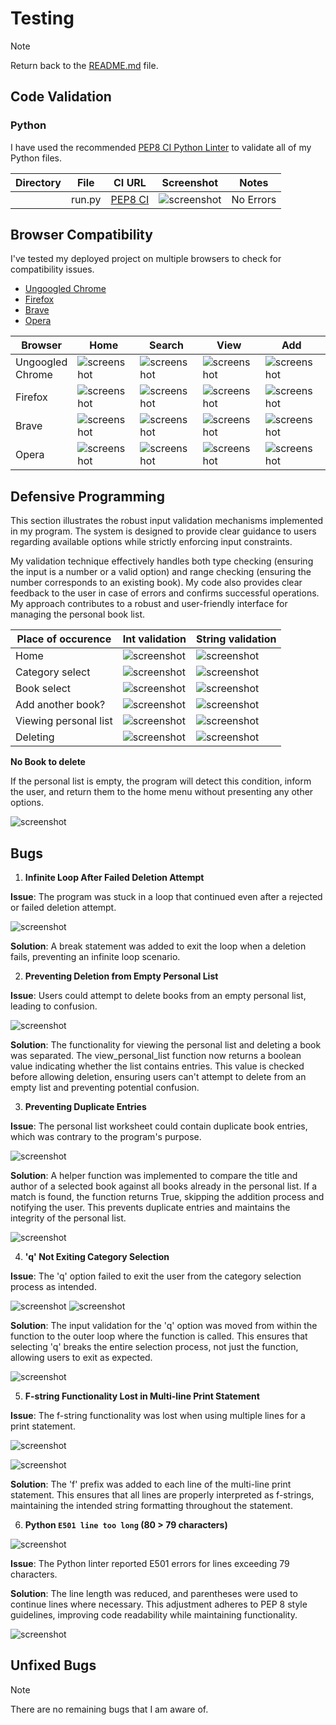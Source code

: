 # Testing

> [!NOTE]  
> Return back to the [README.md](README.md) file.

## Code Validation

### Python

I have used the recommended [PEP8 CI Python Linter](https://pep8ci.herokuapp.com) to validate all of my Python files.

| Directory | File | CI URL | Screenshot | Notes |
| --- | --- | --- | --- | --- |
|  | run.py | [PEP8 CI](https://pep8ci.herokuapp.com/https://raw.githubusercontent.com/D0bledore/LibScraper/main/run.py) | ![screenshot](documentation/validation/ci_py_linter.png) | No Errors |

## Browser Compatibility

I've tested my deployed project on multiple browsers to check for compatibility issues.

- [Ungoogled Chrome](https://github.com/ungoogled-software/ungoogled-chromium)
- [Firefox](https://www.mozilla.org/en-US/firefox/download/thanks/)
- [Brave](https://brave.com/download)
- [Opera](https://www.opera.com/download)


| Browser | Home | Search | View | Add | Delete | Quit | Notes |
| --- | --- | --- | --- | --- | --- | --- | --- |
| Ungoogled Chrome | ![screenshot](documentation/browsers/browser-chrome-home.png) | ![screenshot](documentation/browsers/browser-chrome-search.png) | ![screenshot](documentation/browsers/browser-chrome-view.png) | ![screenshot](documentation/browsers/browser-chrome-add.png) | ![screenshot](documentation/browsers/browser-chrome-delete.png) | ![screenshot](documentation/browsers/browser-chrome-quit.png) | Works as expected |
| Firefox | ![screenshot](documentation/browsers/browser-firefox-home.png) | ![screenshot](documentation/browsers/browser-firefox-search.png) | ![screenshot](documentation/browsers/browser-firefox-view.png) | ![screenshot](documentation/browsers/browser-firefox-add.png) | ![screenshot](documentation/browsers/browser-firefox-delete.png) | ![screenshot](documentation/browsers/browser-firefox-quit.png) | Works as expected |
| Brave | ![screenshot](documentation/browsers/browser-brave-home.png) | ![screenshot](documentation/browsers/browser-brave-search.png) | ![screenshot](documentation/browsers/browser-brave-view.png) | ![screenshot](documentation/browsers/browser-brave-add.png) | ![screenshot](documentation/browsers/browser-brave-delete.png) | ![screenshot](documentation/browsers/browser-brave-quit.png) | Works as expected |
| Opera | ![screenshot](documentation/browsers/browser-opera-home.png) | ![screenshot](documentation/browsers/browser-opera-search.png) | ![screenshot](documentation/browsers/browser-opera-view.png) | ![screenshot](documentation/browsers/browser-opera-add.png) | ![screenshot](documentation/browsers/browser-opera-delete.png) | ![screenshot](documentation/browsers/browser-opera-quit.png) | Works as expected |

## Defensive Programming

This section illustrates the robust input validation mechanisms implemented in my program. The system is designed to provide clear guidance to users regarding available options while strictly enforcing input constraints.

My validation technique effectively handles both type checking (ensuring the input is a number or a valid option) and range checking (ensuring the number corresponds to an existing book). My code also provides clear feedback to the user in case of errors and confirms successful operations. My approach contributes to a robust and user-friendly interface for managing the personal book list.

| Place of occurence |Int validation | String validation |
| --- | --- | --- | 
| Home | ![screenshot](documentation/defensive/home_invalid_int.png) | ![screenshot](documentation/defensive/home_invalid_string.png) |
| Category select | ![screenshot](documentation/defensive/search_cat_invalid_int.png) | ![screenshot](documentation/defensive/search_cat_invalid_string.png) |
| Book select | ![screenshot](documentation/defensive/search_book_invalid_int.png) | ![screenshot](documentation/defensive/search_book_invalid_string.png) |
| Add another book? | ![screenshot](documentation/defensive/add_book_invalid_int.png) | ![screenshot](documentation/defensive/add_book_invalid_string.png) |
| Viewing personal list | ![screenshot](documentation/defensive/view_invalid_int.png) | ![screenshot](documentation/defensive/view_invalid_string.png) |
| Deleting | ![screenshot](documentation/defensive/del_book_invalid_int.png) | ![screenshot](documentation/defensive/del_book_invalid_string.png) |

**No Book to delete**

If the personal list is empty, the program will detect this condition, inform the user, and return them to the home menu without presenting any other options.

![screenshot](documentation/defensive/list_empty.png)

## Bugs

1. **Infinite Loop After Failed Deletion Attempt**

**Issue**: The program was stuck in a loop that continued even after a rejected or failed deletion attempt.

![screenshot](documentation/bugs/stuck_in_loop.png)

**Solution**: A break statement was added to exit the loop when a deletion fails, preventing an infinite loop scenario. 


2. **Preventing Deletion from Empty Personal List**

**Issue**: Users could attempt to delete books from an empty personal list, leading to confusion.

![screenshot](documentation/bugs/prevent_delete_empty.png)

**Solution**: The functionality for viewing the personal list and deleting a book was separated. The view_personal_list function now returns a boolean value indicating whether the list contains entries. This value is checked before allowing deletion, ensuring users can't attempt to delete from an empty list and preventing potential confusion. 

3. **Preventing Duplicate Entries**

**Issue**: The personal list worksheet could contain duplicate book entries, which was contrary to the program's purpose.

![screenshot](documentation/bugs/prevent_duplicates.png)

**Solution**: A helper function was implemented to compare the title and author of a selected book against all books already in the personal list. If a match is found, the function returns True, skipping the addition process and notifying the user. This prevents duplicate entries and maintains the integrity of the personal list.

![screenshot](documentation/bugs/prevent_duplicate_succesful.png) 




4. **'q' Not Exiting Category Selection**

**Issue**: The 'q' option failed to exit the user from the category selection process as intended.

![screenshot](documentation/bugs/q_returns_function_does_not_break_loop.png)
![screenshot](documentation/bugs/q_does_not_quit.png)

**Solution**: The input validation for the 'q' option was moved from within the function to the outer loop where the function is called. This ensures that selecting 'q' breaks the entire selection process, not just the function, allowing users to exit as expected.

![screenshot](documentation/bugs/q_to_quit.png)

5. **F-string Functionality Lost in Multi-line Print Statement**

**Issue**: The f-string functionality was lost when using multiple lines for a print statement.

![screenshot](documentation/bugs/f_string_on_new_line_code.png)

![screenshot](documentation/bugs/f_string_on_new_line.png)

**Solution**: The 'f' prefix was added to each line of the multi-line print statement. This ensures that all lines are properly interpreted as f-strings, maintaining the intended string formatting throughout the statement. 


6. **Python `E501 line too long` (80 > 79 characters)**

![screenshot](documentation/bugs/e501_error.png)

**Issue**: The Python linter reported E501 errors for lines exceeding 79 characters.

**Solution**: The line length was reduced, and parentheses were used to continue lines where necessary. This adjustment adheres to PEP 8 style guidelines, improving code readability while maintaining functionality.

![screenshot](documentation/bugs/e501_error_fix.png)




## Unfixed Bugs

> [!NOTE]  
> There are no remaining bugs that I am aware of.
